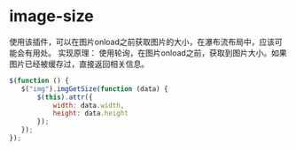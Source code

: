 # image-size
使用该插件，可以在图片onload之前获取图片的大小，在瀑布流布局中，应该可能会有用处。
实现原理：
使用轮询，在图片onload之前，获取到图片大小。如果图片已经被缓存过，直接返回相关信息。

``` javascript
$(function () {
   $("img").imgGetSize(function (data) {
       $(this).attr({
           width: data.width,
           height: data.height
       });
   });
});
```
